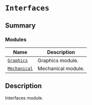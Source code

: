 # `Interfaces`

<a id="summary"></a>

## Summary

### Modules

| Name | Description |
|--------------------------------------------------------------------------------------------------------|--------------------|
| [`Graphics`](Graphics/index.md#module-ansys.mechanical.stubs.v241.Ansys.ACT.Interfaces.Graphics)       | Graphics module.   |
| [`Mechanical`](Mechanical/index.md#module-ansys.mechanical.stubs.v241.Ansys.ACT.Interfaces.Mechanical) | Mechanical module. |

<a id="description"></a>

## Description

Interfaces module.

<!-- !! processed by numpydoc !! -->

